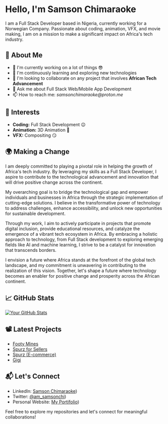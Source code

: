 # Hello, I'm Samson Chimaraoke

I am a Full Stack Developer based in Nigeria, currently working for a Norwegian Company. Passionate about coding, animation, VFX, and movie making, I am on a mission to make a significant impact on Africa's tech industry.

## 🚀 About Me

- 🔭 I'm currently working on a lot of things 😎
- 🌱 I'm continuously learning and exploring new technologies
- 👯 I'm looking to collaborate on any project that involves **African Tech Advancement**
- 💬 Ask me about Full Stack Web/Mobile App Development 
- 📫 How to reach me: _samsonchimaraoke@proton.me_

## 🎨 Interests

- **Coding:** Full Stack Development 😉
- **Animation:** 3D Animation 🙂
- **VFX:**  Compositing 😏


## 🌍 Making a Change

I am deeply committed to playing a pivotal role in helping the growth of Africa's tech industry. By leveraging my skills as a Full Stack Developer, I aspire to contribute to the technological advancement and innovation that will drive positive change across the continent.

My overarching goal is to bridge the technological gap and empower individuals and businesses in Africa through the strategic implementation of cutting-edge solutions. I believe in the transformative power of technology to address challenges, enhance accessibility, and unlock new opportunities for sustainable development.

Through my work, I aim to actively participate in projects that promote digital inclusion, provide educational resources, and catalyze the emergence of a vibrant tech ecosystem in Africa. By embracing a holistic approach to technology, from Full Stack development to exploring emerging fields like AI and machine learning, I strive to be a catalyst for innovation that transcends borders.

I envision a future where Africa stands at the forefront of the global tech landscape, and my commitment is unwavering in contributing to the realization of this vision. Together, let's shape a future where technology becomes an enabler for positive change and prosperity across the African continent.

## 📈 GitHub Stats

[![Your GitHub Stats](https://github-readme-stats.vercel.app/api?username=samsonchim&show_icons=true&hide=issues&count_private=true&theme=dark)](https://github.com/samsonchim)

## 📽️ Latest Projects

- [Footy Mines](https://footymines.com)
- [Spurz for Sellers](https://outlets.spurz.com.ng)
- [Spurz (E-commerce)](https://spurz.com.ng)
- [Gigi](http://gigi.name.ng)


## 📬 Let's Connect

- LinkedIn: [Samson Chimaraoke](https://www.linkedin.com/in/samson-chimaraoke-622227297/))
- Twitter: [@am_samsonchi](https://twitter.com/am_samsonchi))
- Personal Website: [My Portifolio](https://samsonchim.github.io/chi/))

Feel free to explore my repositories and let's connect for meaningful collaborations!
